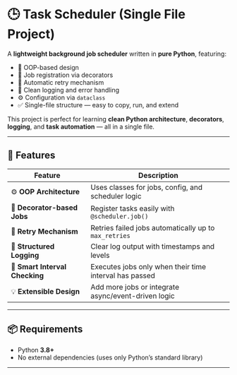 # 🕒 Task Scheduler (Single File Project)

A **lightweight background job scheduler** written in **pure Python**, featuring:

- 🧠 OOP-based design
- 📝 Job registration via decorators
- 🔁 Automatic retry mechanism
- 🧹 Clean logging and error handling
- ⚙️ Configuration via `dataclass`
- ✅ Single-file structure — easy to copy, run, and extend

This project is perfect for learning **clean Python architecture**, **decorators**, **logging**, and **task automation** — all in a single file.

---

## 🚀 Features

| Feature                        | Description                                            |
| ------------------------------ | ------------------------------------------------------ |
| ⚙️ **OOP Architecture**        | Uses classes for jobs, config, and scheduler logic     |
| 🧩 **Decorator-based Jobs**    | Register tasks easily with `@scheduler.job()`          |
| 🔁 **Retry Mechanism**         | Retries failed jobs automatically up to `max_retries`  |
| 📜 **Structured Logging**      | Clear log output with timestamps and levels            |
| 🧠 **Smart Interval Checking** | Executes jobs only when their time interval has passed |
| 💡 **Extensible Design**       | Add more jobs or integrate async/event-driven logic    |

---

## 📦 Requirements

- Python **3.8+**
- No external dependencies (uses only Python’s standard library)

---
